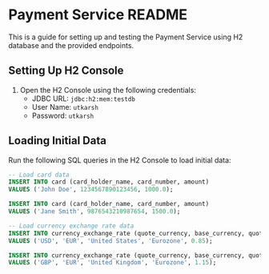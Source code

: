 # Payment Service README

This is a guide for setting up and testing the Payment Service using H2 database and the provided endpoints.

## Setting Up H2 Console

1. Open the H2 Console using the following credentials:
   - JDBC URL: `jdbc:h2:mem:testdb`
   - User Name: `utkarsh`
   - Password: `utkarsh`

## Loading Initial Data

Run the following SQL queries in the H2 Console to load initial data:

```sql
-- Load card data
INSERT INTO card (card_holder_name, card_number, amount)
VALUES ('John Doe', 1234567890123456, 1000.0);

INSERT INTO card (card_holder_name, card_number, amount)
VALUES ('Jane Smith', 9876543210987654, 1500.0);

-- Load currency exchange rate data
INSERT INTO currency_exchange_rate (quote_currency, base_currency, quote_country, base_country, exchange_rate)
VALUES ('USD', 'EUR', 'United States', 'Eurozone', 0.85);

INSERT INTO currency_exchange_rate (quote_currency, base_currency, quote_country, base_country, exchange_rate)
VALUES ('GBP', 'EUR', 'United Kingdom', 'Eurozone', 1.15);
